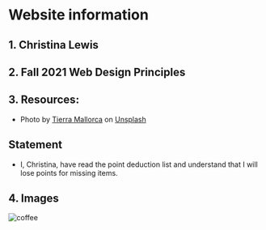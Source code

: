 # Website information 
## 1. Christina Lewis
## 2. Fall 2021 Web Design Principles
## 3. Resources: 

* Photo by <a href="https://unsplash.com/@tierramallorca?utm_source=unsplash&utm_medium=referral&utm_content=creditCopyText">Tierra Mallorca</a> on <a href="https://unsplash.com/s/photos/house-key?utm_source=unsplash&utm_medium=referral&utm_content=creditCopyText">Unsplash</a>

## Statement 
* I, Christina, have read the point deduction list and understand that I will lose points for missing items.

## 4. Images 
![coffee](http://wellkodamarketing.com/assignment3-lewis-christina/images/coffee.jpg)

